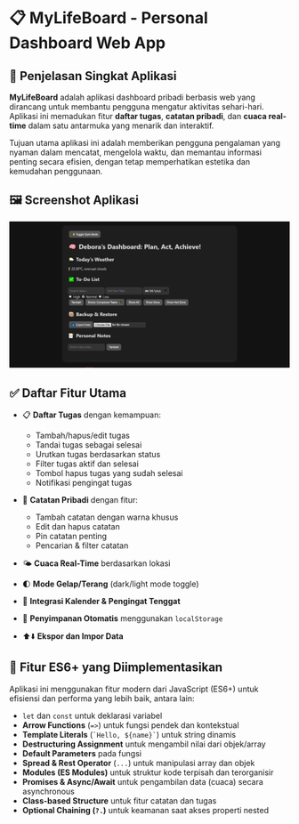 # 📋 MyLifeBoard - Personal Dashboard Web App

## 🚀 Penjelasan Singkat Aplikasi

**MyLifeBoard** adalah aplikasi dashboard pribadi berbasis web yang dirancang untuk membantu pengguna mengatur aktivitas sehari-hari. Aplikasi ini memadukan fitur **daftar tugas**, **catatan pribadi**, dan **cuaca real-time** dalam satu antarmuka yang menarik dan interaktif.

Tujuan utama aplikasi ini adalah memberikan pengguna pengalaman yang nyaman dalam mencatat, mengelola waktu, dan memantau informasi penting secara efisien, dengan tetap memperhatikan estetika dan kemudahan penggunaan.


## 🖼️ Screenshot Aplikasi

![Screenshot MyLifeBoard](./debora.png)


## ✅ Daftar Fitur Utama

- 📋 **Daftar Tugas** dengan kemampuan:
  - Tambah/hapus/edit tugas
  - Tandai tugas sebagai selesai
  - Urutkan tugas berdasarkan status
  - Filter tugas aktif dan selesai
  - Tombol hapus tugas yang sudah selesai
  - Notifikasi pengingat tugas

- 📝 **Catatan Pribadi** dengan fitur:
  - Tambah catatan dengan warna khusus
  - Edit dan hapus catatan
  - Pin catatan penting
  - Pencarian & filter catatan

- 🌤️ **Cuaca Real-Time** berdasarkan lokasi
- 🌓 **Mode Gelap/Terang** (dark/light mode toggle)
- 📅 **Integrasi Kalender & Pengingat Tenggat**
- 💾 **Penyimpanan Otomatis** menggunakan `localStorage`
- ⬆️⬇️ **Ekspor dan Impor Data**


## 🧠 Fitur ES6+ yang Diimplementasikan

Aplikasi ini menggunakan fitur modern dari JavaScript (ES6+) untuk efisiensi dan performa yang lebih baik, antara lain:

-  `let` dan `const` untuk deklarasi variabel
-  **Arrow Functions** (`=>`) untuk fungsi pendek dan kontekstual
-  **Template Literals** (`` `Hello, ${name}` ``) untuk string dinamis
-  **Destructuring Assignment** untuk mengambil nilai dari objek/array
-  **Default Parameters** pada fungsi
-  **Spread & Rest Operator** (`...`) untuk manipulasi array dan objek
-  **Modules (ES Modules)** untuk struktur kode terpisah dan terorganisir
-  **Promises & Async/Await** untuk pengambilan data (cuaca) secara asynchronous
-  **Class-based Structure** untuk fitur catatan dan tugas
-  **Optional Chaining (`?.`)** untuk keamanan saat akses properti nested